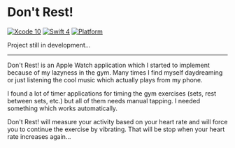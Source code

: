 # Don't Rest!

[![Xcode 10](https://img.shields.io/badge/Xcode-10-blue.svg)](https://developer.apple.com/xcode/)
[![Swift 4](https://img.shields.io/badge/Swift-5-blue.svg)](https://swift.org/)
[![Platform](https://img.shields.io/badge/platforms-macOS-blue.svg)](https://developer.apple.com/platforms/)

Project still in development...

-----

Don't Rest! is an Apple Watch application which I started to implement because of my lazyness in the gym. Many times I find myself daydreaming or just listening the cool music which actually plays from my phone.

I found a lot of timer applications for timing the gym exercises (sets, rest between sets, etc.) but all of them needs manual tapping. I needed something which works automatically.

Don't Rest! will measure your activity based on your heart rate and will force you to continue the exercise by vibrating. That will be stop when your heart rate increases again...
